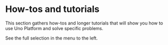 # How-tos and tutorials

This section gathers how-tos and longer tutorials that will show you how to use Uno Platform and solve specific problems.

See the full selection in the menu to the left.